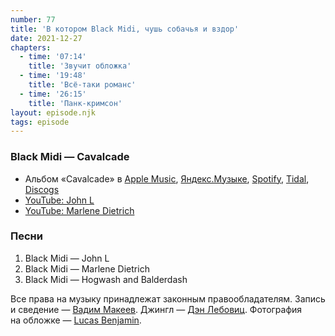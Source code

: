 ```yaml
---
number: 77
title: 'В котором Black Midi, чушь собачья и вздор'
date: 2021-12-27
chapters:
  - time: '07:14'
    title: 'Звучит обложка'
  - time: '19:48'
    title: 'Всё-таки романс'
  - time: '26:15'
    title: 'Панк-кримсон'
layout: episode.njk
tags: episode
---
```


### Black Midi — Cavalcade

- Альбом «Cavalcade» в
  [Apple Music](https://music.apple.com/album/1556010645),
  [Яндекс.Музыке](https://music.yandex.ru/album/15714384),
  [Spotify](https://open.spotify.com/album/7AsC27VDa3yOksZrfBSD6D),
  [Tidal](https://tidal.com/browse/album/183187812),
  [Discogs](https://www.discogs.com/master/2140543)
- [YouTube: John L](https://youtu.be/GT0nSp8lUws)
- [YouTube: Marlene Dietrich](https://youtu.be/VcnEAx92X1M)

### Песни

1. Black Midi — John L
2. Black Midi — Marlene Dietrich
3. Black Midi — Hogwash and Balderdash

Все права на музыку принадлежат законным правообладателям.
Запись и сведение — [Вадим Макеев](https://twitter.com/pepelsbey).
Джингл — [Дэн Лебовиц](https://www.youtube.com/channel/UC38A5qHrlc_Zgua7vL4b96w).
Фотография на обложке — [Lucas Benjamin](https://unsplash.com/photos/wQLAGv4_OYs).
